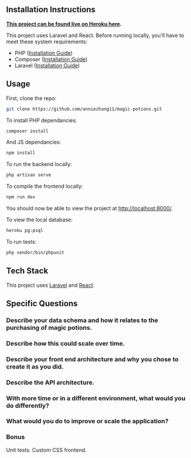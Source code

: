 ## Installation Instructions

**[This project can be found live on Heroku here](https://sheltered-castle-49453.herokuapp.com/).**

This project uses Laravel and React. Before running locally, you'll have to meet these system requirements:

- PHP ([Installation Guide](https://www.php.net/manual/en/install.php))
- Composer ([Installation Guide](https://getcomposer.org/doc/00-intro.md))
- Laravel ([Installation Guide](https://laravel.com/docs/4.2/quick#installation))

## Usage
First, clone the repo:
```bash
git clone https://github.com/anniezhang11/magic-potions.git
```

To install PHP dependancies:
```bash
composer install
```

And JS dependancies:
```bash
npm install
```

To run the backend locally: 
```bash
php artisan serve
```

To compile the frontend locally: 
```bash
npm run dev
```

You should now be able to view the project at [http://localhost:8000/](http://localhost:8000/). 

To view the local database:
```bash
heroku pg:psql
```

To run tests: 
```bash
php vendor/bin/phpunit
```

## Tech Stack
This project uses [Laravel](https://laravel.com/) and [React](https://reactjs.org/).

## Specific Questions

### Describe your data schema and how it relates to the purchasing of magic potions.

### Describe how this could scale over time.

### Describe your front end architecture and why you chose to create it as you did.

### Describe the API architecture.

### With more time or in a different environment, what would you do differently?

### What would you do to improve or scale the application?

### Bonus
Unit tests.
Custom CSS frontend.
